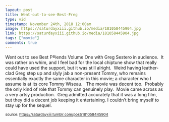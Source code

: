 ```yaml
---
layout: post
title: Went-out-to-see-Best-Freg
type: vid
timestamp: November 24th, 2018 12:00am
image: https://saturdayxiii.github.io/media/181058445904.jpg
link: https://saturdayxiii.github.io/media/181058445904.jpg
tags: ["movie"]
comments: true
---
```


Went out to see Best F&reg;iends Volume One with Greg Sestero in audience.  It was rather on whim, and I feel bad for the local chiptune show that really could have used the support, but it was still alright.  Weird having leather-clad Greg step up and slyly jab a non-present Tommy, who remains essentially exactly the same character in this movie; a character who I assume is at its core Tommy Wiseau.  
The movie was decent too.  Probably the only kind of role that Tommy can genuinely play.  Movie came across as a very artsy production.  Greg admitted accurately that it was a long film, but they did a decent job keeping it entertaining.
I couldn’t bring myself to stay up for the sequel.
 
  
<small>source: https://saturdayxiii.tumblr.com/post/181058445904</small>